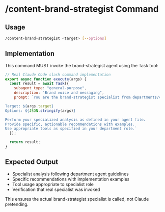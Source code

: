 # /content-brand-strategist Command

## Usage
```bash
/content-brand-strategist <target> [--options]
```

## Implementation
This command MUST invoke the brand-strategist agent using the Task tool:

```javascript
// Real Claude Code slash command implementation
export async function execute(args) {
  const result = await Task({
    subagent_type: "general-purpose",
    description: "Brand voice and messaging",
    prompt: `You are the brand-strategist specialist from departments/content/agents/brand-strategist.md.

Target: ${args.target}
Options: ${JSON.stringify(args)}

Perform your specialized analysis as defined in your agent file.
Provide specific, actionable recommendations with examples.
Use appropriate tools as specified in your department role.`
  });

  return result;
}
```

## Expected Output
- Specialist analysis following department agent guidelines
- Specific recommendations with implementation examples
- Tool usage appropriate to specialist role
- Verification that real specialist was invoked

This ensures the actual brand-strategist specialist is called, not Claude pretending.